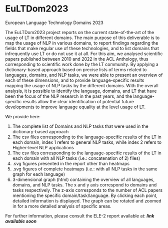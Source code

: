# EuLTDom2023
European Language Technology Domains 2023

The EuLTDom2023 project reports on the current state-of-the-art of the usage of LT in different domains. The main purpose of this deliverable is to map the usage of NLP in various domains, to report findings regarding the fields that make regular use of these technologies, and to list domains that infrequently use LT or do not use it at all. For this aim, we analysed scientific papers published between 2010 and 2022 in the ACL Anthology, thus corresponding to scientific work done by the LT community. By applying a dictionary-based approach based on precise lists of terms related to languages, domains, and NLP tasks, we were able to present an overview of each of these dimensions, and to provide language-specific results mapping the usage of NLP tasks by the different domains. With the overall analysis, it is possible to identify the language, domains, and LT that have been the focus of the NLP research in the past years, and the language-specific results allow the clear identification of potential future developments to improve language equality at the level usage of LT. 

We provide here:
  1) The complete list of Domains and NLP tasks that were used in the dictionary-based approach
  2) The csv files corresponding to the language-specific results of the LT in each domain, index 1 refers to general NLP tasks, while index 2 refers to Higher-level NLP applications
  3) The csv files corresponding to the language-specific results of the LT in each domain with all NLP tasks (i.e.: concatenation of 2) files)
  4) .svg figures presented in the report other than heatmaps
  5) .svg figures of complete heatmaps (i.e.: with all NLP tasks in the same graph for each language)
  6) 3-dimensional graph (html) containing the overview of all languages, domains, and NLP tasks. The x and y axis correspond to domains and tasks respectively. The z-axis corresponds to the number of ACL papers mentioning the specific domain/task/language. By clicking each point, detailed information is displayed. The graph can be rotated and zoomed in for a more detailed analysis of specific areas. 

For further information, please consult the ELE-2 report available at: ***link available soon*** 
